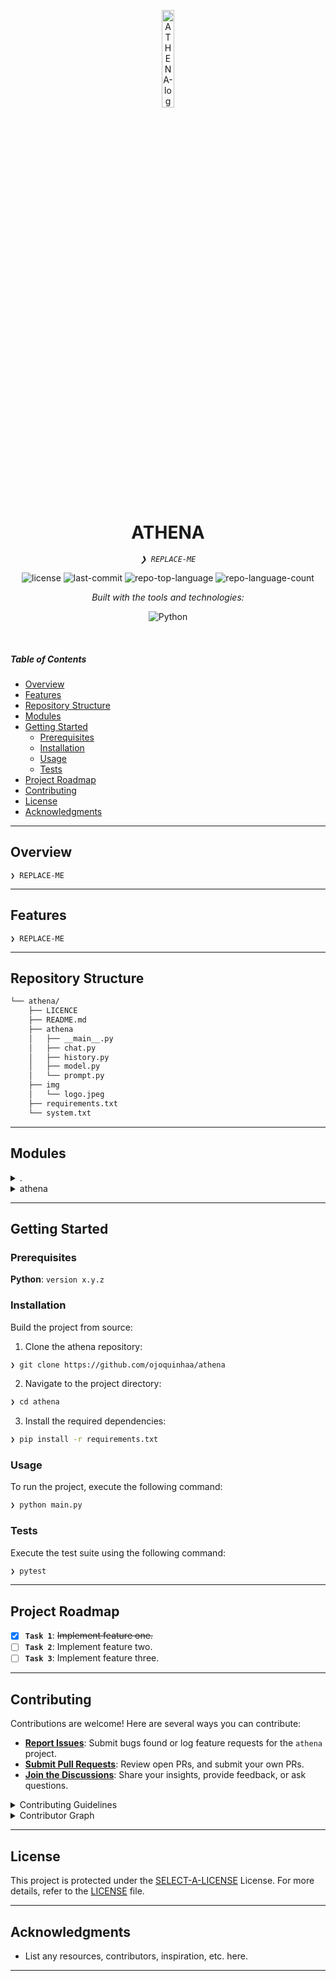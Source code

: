 <p align="center">
  <img src="https://img.icons8.com/?size=512&id=55494&format=png" width="20%" alt="ATHENA-logo">
</p>
<p align="center">
    <h1 align="center">ATHENA</h1>
</p>
<p align="center">
    <em><code>❯ REPLACE-ME</code></em>
</p>
<p align="center">
	<img src="https://img.shields.io/github/license/ojoquinhaa/athena?style=flat&logo=opensourceinitiative&logoColor=white&color=0009ff" alt="license">
	<img src="https://img.shields.io/github/last-commit/ojoquinhaa/athena?style=flat&logo=git&logoColor=white&color=0009ff" alt="last-commit">
	<img src="https://img.shields.io/github/languages/top/ojoquinhaa/athena?style=flat&color=0009ff" alt="repo-top-language">
	<img src="https://img.shields.io/github/languages/count/ojoquinhaa/athena?style=flat&color=0009ff" alt="repo-language-count">
</p>
<p align="center">
		<em>Built with the tools and technologies:</em>
</p>
<p align="center">
	<img src="https://img.shields.io/badge/Python-3776AB.svg?style=flat&logo=Python&logoColor=white" alt="Python">
</p>

<br>

#####  Table of Contents

- [ Overview](#-overview)
- [ Features](#-features)
- [ Repository Structure](#-repository-structure)
- [ Modules](#-modules)
- [ Getting Started](#-getting-started)
    - [ Prerequisites](#-prerequisites)
    - [ Installation](#-installation)
    - [ Usage](#-usage)
    - [ Tests](#-tests)
- [ Project Roadmap](#-project-roadmap)
- [ Contributing](#-contributing)
- [ License](#-license)
- [ Acknowledgments](#-acknowledgments)

---

##  Overview

<code>❯ REPLACE-ME</code>

---

##  Features

<code>❯ REPLACE-ME</code>

---

##  Repository Structure

```sh
└── athena/
    ├── LICENCE
    ├── README.md
    ├── athena
    │   ├── __main__.py
    │   ├── chat.py
    │   ├── history.py
    │   ├── model.py
    │   └── prompt.py
    ├── img
    │   └── logo.jpeg
    ├── requirements.txt
    └── system.txt
```

---

##  Modules

<details closed><summary>.</summary>

| File | Summary |
| --- | --- |
| [LICENCE](https://github.com/ojoquinhaa/athena/blob/main/LICENCE) | <code>❯ REPLACE-ME</code> |
| [system.txt](https://github.com/ojoquinhaa/athena/blob/main/system.txt) | <code>❯ REPLACE-ME</code> |
| [requirements.txt](https://github.com/ojoquinhaa/athena/blob/main/requirements.txt) | <code>❯ REPLACE-ME</code> |

</details>

<details closed><summary>athena</summary>

| File | Summary |
| --- | --- |
| [__main__.py](https://github.com/ojoquinhaa/athena/blob/main/athena/__main__.py) | <code>❯ REPLACE-ME</code> |
| [history.py](https://github.com/ojoquinhaa/athena/blob/main/athena/history.py) | <code>❯ REPLACE-ME</code> |
| [model.py](https://github.com/ojoquinhaa/athena/blob/main/athena/model.py) | <code>❯ REPLACE-ME</code> |
| [chat.py](https://github.com/ojoquinhaa/athena/blob/main/athena/chat.py) | <code>❯ REPLACE-ME</code> |
| [prompt.py](https://github.com/ojoquinhaa/athena/blob/main/athena/prompt.py) | <code>❯ REPLACE-ME</code> |

</details>

---

##  Getting Started

###  Prerequisites

**Python**: `version x.y.z`

###  Installation

Build the project from source:

1. Clone the athena repository:
```sh
❯ git clone https://github.com/ojoquinhaa/athena
```

2. Navigate to the project directory:
```sh
❯ cd athena
```

3. Install the required dependencies:
```sh
❯ pip install -r requirements.txt
```

###  Usage

To run the project, execute the following command:

```sh
❯ python main.py
```

###  Tests

Execute the test suite using the following command:

```sh
❯ pytest
```

---

##  Project Roadmap

- [X] **`Task 1`**: <strike>Implement feature one.</strike>
- [ ] **`Task 2`**: Implement feature two.
- [ ] **`Task 3`**: Implement feature three.

---

##  Contributing

Contributions are welcome! Here are several ways you can contribute:

- **[Report Issues](https://github.com/ojoquinhaa/athena/issues)**: Submit bugs found or log feature requests for the `athena` project.
- **[Submit Pull Requests](https://github.com/ojoquinhaa/athena/blob/main/CONTRIBUTING.md)**: Review open PRs, and submit your own PRs.
- **[Join the Discussions](https://github.com/ojoquinhaa/athena/discussions)**: Share your insights, provide feedback, or ask questions.

<details closed>
<summary>Contributing Guidelines</summary>

1. **Fork the Repository**: Start by forking the project repository to your github account.
2. **Clone Locally**: Clone the forked repository to your local machine using a git client.
   ```sh
   git clone https://github.com/ojoquinhaa/athena
   ```
3. **Create a New Branch**: Always work on a new branch, giving it a descriptive name.
   ```sh
   git checkout -b new-feature-x
   ```
4. **Make Your Changes**: Develop and test your changes locally.
5. **Commit Your Changes**: Commit with a clear message describing your updates.
   ```sh
   git commit -m 'Implemented new feature x.'
   ```
6. **Push to github**: Push the changes to your forked repository.
   ```sh
   git push origin new-feature-x
   ```
7. **Submit a Pull Request**: Create a PR against the original project repository. Clearly describe the changes and their motivations.
8. **Review**: Once your PR is reviewed and approved, it will be merged into the main branch. Congratulations on your contribution!
</details>

<details closed>
<summary>Contributor Graph</summary>
<br>
<p align="left">
   <a href="https://github.com{/ojoquinhaa/athena/}graphs/contributors">
      <img src="https://contrib.rocks/image?repo=ojoquinhaa/athena">
   </a>
</p>
</details>

---

##  License

This project is protected under the [SELECT-A-LICENSE](https://choosealicense.com/licenses) License. For more details, refer to the [LICENSE](https://choosealicense.com/licenses/) file.

---

##  Acknowledgments

- List any resources, contributors, inspiration, etc. here.

---
